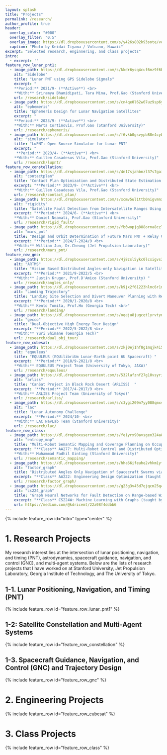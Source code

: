 ```yaml
---
layout: splash
title: "Projects"
permalink: /research/
author_profile: true
header:
  overlay_color: "#000"
  overlay_filter: "0.5"
  overlay_image: https://dl.dropboxusercontent.com/s/y426s802k93sote/volcano.jpg?dl=0
  caption: "Photo by Keidai Iiyama / Volcano, Hawaii"
excerpt: "Selected research, enginnering, and class projects"
intro: 
  - excerpt: ''
feature_row_lunar_pnt1:
  - image_path: https://dl.dropboxusercontent.com/s/kkdr6ysq4cuf6mz9f6b29/Sidelobe_32.png?rlkey=ug0zf436mgxacldh1i0xmv86t&dl=0
    alt: "Sidelobe"
    title: "Lunar PNT using GPS Sidelobe Signals"
    excerpt: "
    **Period:** 2021/9- (**Active**) <br>
    **With:** Sriramya Bhamidipati, Tara Mina, Prof.Gao (Stanford University)"
    url: /research/sidelobe/
  - image_path: https://dl.dropboxusercontent.com/s/cn4qe0l62w07uz9sp6yoo/Ephemeris_32.png?rlkey=o78zx27m31gey0oy9a6whdkce&dl=0
    alt: "ephemeris"
    title: "Ephemeris Design for Lunar Navigation Satellites"
    excerpt: "
    **Period:** 2023/9- (**Active**) <br>
    **With:** Marta Cortinovis, Prof.Gao (Stanford University)"
    url: /research/ephemeris/
  - image_path: https://dl.dropboxusercontent.com/s/f6vkb0gsvypb88e4cybft/simulator_landscape.png?rlkey=0c65f7rtfwt0jqr62isc8asy5&dl=0
    alt: "simulator"
    title: "LuPNT: Open Source Simulator for Lunar PNT"
    excerpt: "
     **Period:** 2023/4- (**Active**) <br>
    **With:** Guillem Casadesus Vila, Prof.Gao (Stanford University)"
    url: /research/lupnt/
feature_row_constellation:
  - image_path: https://dl.dropboxusercontent.com/s/4n17sjahbnzl37s7gaika/dtn_link.gif?rlkey=4b98ld2ogiz7sql4wa3qxitxm&st=o7qsh9io&dl=0
    alt: "contactplan"
    title: "Contact Plan Optimization and Distributed State Estimation for Delay Torelant Satellite Network"
    excerpt: "**Period:** 2023/9- (**Active**) <br>
    **With:** Guillem Casadesus Vila, Prof.Gao (Stanford University)"
    url: /research/contact_plan/
  - image_path: https://dl.dropboxusercontent.com/s/xcmv5ul1ttb0nigvmnx5l/sv_distribution3.png?rlkey=n88radllutoe56hzhmitoljtb&st=q9x8ukdt&dl=0
    alt: "rigidity"
    title: "Satellite Fault Detection from Intersatellite Ranges Using Redundantly Rigid Graphs"
    excerpt: "**Period:** 2024/6- (**Active**) <br>
    **With:** Daniel Neamati, Prof.Gao (Stanford University)" 
    url: /research/rigid_fault/
  - image_path: https://dl.dropboxusercontent.com/s/fb6wopjg888orna8czlgp/Constellation_GS3d-ezgif.com-crop.gif?rlkey=4g577t2eka50houx5hpgvahl4&st=kfymw0c7&dl=0
    alt: "mars_pnt"
    title: "Design and Orbit Determination of Future Mars PNT + Relay Constellation"
    excerpt: "**Period:** 2024/7-2024/9 <br>
    **With:** William Jun, Dr.Cheung (Jet Propulsion Laboratory)" 
    url: /research/mars_pnt/
feature_row_gnc:
  - image_path: https://dl.dropboxusercontent.com/s/4j8zsl5ykc0lcxigvs37u/ARTMS_32.png?rlkey=750qz3qu2yp7w2yiqfolgknrl&dl=0
    alt: "ARTMS"
    title: "Vision Based Distributed Angles-only Navigation in Satellite Swarms (ARTMS)" 
    excerpt: "**Period:** 2021/9-2022/5 <br>
    **With:** Justin Kruger, Prof.D'Amico (Stanford University) "
    url: /research/angles_only/
  - image_path: https://dl.dropboxusercontent.com/s/k9jx2f61223hlmc6r1mke/landing_trajectory_32.png?rlkey=4zomxszw1hlrta4rhjna3ihfj&dl=0
    alt: "Landing Trajectory"
    title: "Landing Site Selection and Divert Maneuver Planning with Reinforcement Learning"
    excerpt: "**Period:** 2020/1-2020/8 <br>
    **With:** Kento Tomita, Prof.Ho (Georgia Tech) <br>"
    url: /research/landing/
  - image_path: https://dl.dropboxusercontent.com/s/oqeju8jugcqt1yrvtynzw/gecco_32.png?rlkey=u3evslv1tas0nr5s3pr06js9l&dl=0
    alt: "gecco"
    title: "Dual-Objective High Energy Tour Design"
    excerpt: "**Period:** 2022/5-2022/8 <br>
    **With:** Yuri Shimane (Georgia Tech)"
    url: /research/dual_obj_tour/
feature_row_cubesat:
  - image_path: https://dl.dropboxusercontent.com/s/zkj0ej1hf8g1mqjk4i5fh/equuleus_32.jpg?rlkey=40ywuodkeehptvjamdeypyct0&dl=0
    alt: "equuleus"
    title: "EQUULEUS (EQUilibriUm Lunar-Earth point 6U Spacecraft) "
    excerpt: '**Period:** 2018/9-2021/8 <br>
    **With:** EQUULEUS Project Team (University of Tokyo, JAXA)'
    url: /research/equuleus/
  - image_path: https://dl.dropboxusercontent.com/s/532lafznf27g10vsyrim7/arliss.jpg?rlkey=lxccz3710dzs2tjyn0hxfofym&dl=0
    alt: "arliss"
    title: "CanSat Project in Black Rock Desert (ARLISS)  "
    excerpt: '**Period:** 2017/4-2017/9 <br>
    **With:** ARLISS Project Team (University of Tokyo)'
    url: /research/arliss/
  - image_path: https://dl.dropboxusercontent.com/s/c3ygi209m7yy088qmxsy2/lac_simulator.png?rlkey=02zcy1malsm016zcd61jipcxt&st=p075coh1&dl=0
    alt: "lac"
    title: "Lunar Autonomy Challenge"
    excerpt: '**Period:** 2024/10- <br>
    **With:** LAC NavLab Team (Stanford University)'
    url: /research/lac/
feature_row_class:
  - image_path: https://dl.dropboxusercontent.com/s/fe1yrx90avsgeo324a8uc/entropy_map_32.png?rlkey=zktoyiqlxyw9fhur75xsqv8s8&dl=0
    alt: "entropy_map"
    title: "Multi-Robot Semantic Mapping and Coverage Planning on Occupancy Grids"
    excerpt: "**Class** AA277: Multi-Robot Control and Distributed Optimization (taught by Prof.Schwager) <br>
    **With:** Muhammad Fadhil Ginting (Stanford University)"
    url: /research/semantic_mapping/
  - image_path: https://dl.dropboxusercontent.com/s/hha66ifeuhe2vhkm1yf4j/Factor_Graph_32.png?rlkey=cxhmk0eubqflii8uw4zes6r3z&dl=0
    alt: "factor_graph"
    title: "Distributed Angles Only Navigation of Spacecraft Swarms via Factor-Graph Optimaization "
    excerpt: "**Class** AA222: Engineering Design Optimization (taught by Prof.Kochenderfer)"
    url: /research/factor_graph/
  - image_path: https://dl.dropboxusercontent.com/s/g23g3v45d7qjqcm25q4t7/gnn.png?rlkey=cg7r6ts0bymeti5xok9pcdkrd&st=9tit6sbw&dl=0
    alt: "cs224_graph"
    title: "Graph Neural Networks for Fault Detection on Range-based Wireless Sensor Network Localization"
    excerpt: "**Class** CS224W: Machine Learning with Graphs (taught by Jure Leskovec)"
    url: https://medium.com/@kdricemt/22a98f4ddbb6
---
```


{% include feature_row id="intro" type="center" %}

# 1. Research Projects
My research interest lies at the intersection of lunar positioning, navigation, and timing (PNT), astrodynamics, spacecraft guidance, navigation, and control (GNC), and multi-agent systems. Below are the lists of research projects that I have worked on at Stanford University, Jet Propulsion Laboratory, Georgia Institute of Technology, and The University of Tokyo.

## 1-1. Lunar Positioning, Navigation, and Timing (PNT)
{% include feature_row id="feature_row_lunar_pnt1" %}

## 1-2: Satellite Constellation and Multi-Agent Systems
{% include feature_row id="feature_row_constellation" %}

## 1-3. Spacecraft Guidance, Navigation, and Control (GNC) and Trajectory Design
{% include feature_row id="feature_row_gnc" %}

# 2. Engineering Projects
{% include feature_row id="feature_row_cubesat" %}

# 3. Class Projects
{% include feature_row id="feature_row_class" %}